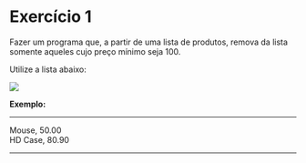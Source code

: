 # Exercício 1

Fazer um programa que, a partir de uma lista de produtos, remova da lista somente aqueles cujo preço mínimo seja 100.

Utilize a lista abaixo:

![](https://i.ibb.co/2cmDnH6/imagem-2022-04-29-154758191.png)

**Exemplo:**
* * *
Mouse, 50.00<br/>
HD Case, 80.90<br/>
* * *